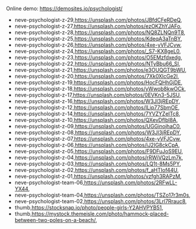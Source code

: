 
Online demo: https://demosites.io/psychologist/




- neve-psychologist-z-29,https://unsplash.com/photos/JBfdCFeRDeQ,
- neve-psychologist-z-27,https://unsplash.com/photos/ezOKZhYJAFo,
- neve-psychologist-z-28,https://unsplash.com/photos/NQ8ZLNQn9T8,
- neve-psychologist-z-25,https://unsplash.com/photos/KdeqA3aTnBY,
- neve-psychologist-z-26,https://unsplash.com/photos/4xe-yVFJCvw,
- neve-psychologist-z-24,https://unsplash.com/photos/_S7-KX8geL0,
- neve-psychologist-z-23,https://unsplash.com/photos/O5EMzfdxedg,
- neve-psychologist-z-22,https://unsplash.com/photos/NTyBbu66_SI,
- neve-psychologist-z-21,https://unsplash.com/photos/e3OUQGT9bWU,
- neve-psychologist-z-20,https://unsplash.com/photos/7Xk0XlcGe2I,
- neve-psychologist-z-19,https://unsplash.com/photos/HocFQHhGjDE,
- neve-psychologist-z-18,https://unsplash.com/photos/yWwob8kwOCk,
- neve-psychologist-z-17,https://unsplash.com/photos/0EVKn3-5JSU,
- neve-psychologist-z-16,https://unsplash.com/photos/W3Jl3jREpDY,
- neve-psychologist-z-12,https://unsplash.com/photos/ILip77SbmOE,
- neve-psychologist-z-14,https://unsplash.com/photos/7YVZYZeITc8,
- neve-psychologist-z-10,https://unsplash.com/photos/QXevDflbl8A,
- neve-psychologist-z-09,https://unsplash.com/photos/UGGinojhaC0,
- neve-psychologist-z-08,https://unsplash.com/photos/W3Jl3jREpDY,
- neve-psychologist-z-07,https://unsplash.com/photos/4xe-yVFJCvw,
- neve-psychologist-z-06,https://unsplash.com/photos/iJ2IG8ckCpA,
- neve-psychologist-z-05,https://unsplash.com/photos/F9DFuJoS9EU,
- neve-psychologist-z-04,https://unsplash.com/photos/rRWiVQzLm7k,
- neve-psychologist-z-03,https://unsplash.com/photos/LQ1t-8Ms5PY,
- neve-psychologist-z-02,https://unsplash.com/photos/f_aHTIof44U,
- neve-psychologist-z-01,https://unsplash.com/photos/vzfgh3RAPzM,
- neve-psychologist-team-06,https://unsplash.com/photos/2RFwLL-YX44,
- neve-psychologist-team-04,https://unsplash.com/photos/TSZo17r3m0s,
- neve-psychologist-team-02,https://unsplash.com/photos/3Lrl7Rrauc8,
- thumb,https://stocksnap.io/photo/people-girls-Y2AHVPYB51,
- thumb,https://mystock.themeisle.com/photo/hammock-placed-between-two-poles-on-a-beach/,
